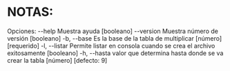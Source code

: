# NOTAS:

Opciones:
--help Muestra ayuda [booleano]
--version Muestra número de versión [booleano]
-b, --base Es la base de la tabla de multiplicar [número] [requerido]
-l, --listar Permite listar en consola cuando se crea el archivo
exitosamente [booleano]
-h, --hasta valor que determina hasta donde se va crear la tabla
[número] [defecto: 9]
